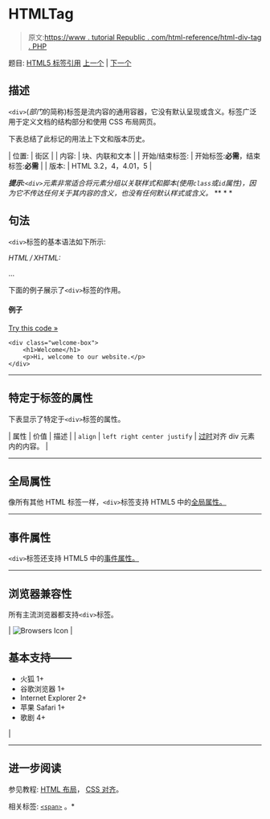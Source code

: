 # HTMLTag

> 原文:[https://www . tutorial Republic . com/html-reference/html-div-tag . PHP](https://www.tutorialrepublic.com/html-reference/html-div-tag.php)

题目: [HTML5 标签引用](html5-tags.php) [上一个](html-dir-tag.php) | [下一个](html-dl-tag.php)

## 描述

`<div>`(*部门*的简称)标签是流内容的通用容器，它没有默认呈现或含义。标签广泛用于定义文档的结构部分和使用 CSS 布局网页。

下表总结了此标记的用法上下文和版本历史。

| 位置: | 街区 |
| 内容: | 块、内联和文本 |
| 开始/结束标签: | 开始标签:**必需**，结束标签:**必需** |
| 版本: | HTML 3.2，4，4.01，5 |

 ***提示:**`<div>`元素非常适合将元素分组以关联样式和脚本(使用`class`或`id`属性)，因为它不传达任何关于其内容的含义，也没有任何默认样式或含义。*  ** * *

## 句法

`<div>`标签的基本语法如下所示:

*HTML / XHTML:* <div> ... </div>

下面的例子展示了`<div>`标签的作用。

#### 例子

[Try this code »](../codelab.php?topic=html&file=div-tag "Try this code using online Editor")

```
<div class="welcome-box">
    <h1>Welcome</h1>
    <p>Hi, welcome to our website.</p>
</div>
```

* * *

## 特定于标签的属性

下表显示了特定于`<div>`标签的属性。

| 属性 | 价值 | 描述 |
| `align` | `left
right
center
justify` | [过时](../definitions.php#obsolete "Not supported in HTML5")对齐 div 元素内的内容。 |

* * *

## 全局属性

像所有其他 HTML 标签一样，`<div>`标签支持 HTML5 中的[全局属性。](html5-global-attributes.php)

* * *

## 事件属性

`<div>`标签还支持 HTML5 中的[事件属性。](html5-event-attributes.php)

* * *

## 浏览器兼容性

所有主流浏览器都支持`<div>`标签。

| ![Browsers Icon](../Images/e9331123c77668c1832e541c2fca1002.png) | 

## 基本支持——

*   火狐 1+
*   谷歌浏览器 1+
*   Internet Explorer 2+
*   苹果 Safari 1+
*   歌剧 4+

 |

* * *

## 进一步阅读

参见教程: [HTML 布局](../html-tutorial/html-layout.php)， [CSS 对齐](../css-tutorial/css-alignment.php)。

相关标签: [`<span>`](html-span-tag.php) 。*